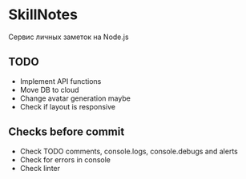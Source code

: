 # SkillNotes

Сервис личных заметок на Node.js

## TODO

* Implement API functions
* Move DB to cloud
* Change avatar generation maybe
* Check if layout is responsive

## Checks before commit

* Check TODO comments, console.logs, console.debugs and alerts
* Check for errors in console
* Check linter
